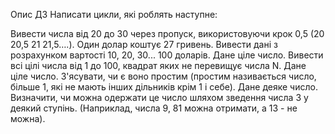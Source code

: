 Опис ДЗ
Написати цикли, які роблять наступне:

Вивести числа від 20 до 30 через пропуск, використовуючи крок 0,5 (20 20,5 21 21,5….).
Один долар коштує 27 гривень. Вивести дані з розрахунком вартості 10, 20, 30... 100 доларів.
Дане ціле число. Вивести всі цілі числа від 1 до 100, квадрат яких не перевищує числа N.
Дане ціле число. З'ясувати, чи є воно простим (простим називається число, більше 1, які не мають інших 
дільників крім 1 і себе).
Дане деяке число. Визначити, чи можна одержати це число шляхом зведення числа 3 у деякий ступінь. 
(Наприклад, числа 9, 81 можна отримати, а 13 - не можна).